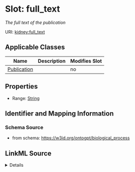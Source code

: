 

# Slot: full_text


_The full text of the publication_



URI: [kidney:full_text](http://w3id.org/ontogpt/kidney-templatefull_text)



<!-- no inheritance hierarchy -->





## Applicable Classes

| Name | Description | Modifies Slot |
| --- | --- | --- |
| [Publication](Publication.md) |  |  no  |







## Properties

* Range: [String](String.md)





## Identifier and Mapping Information







### Schema Source


* from schema: https://w3id.org/ontogpt/biological_process




## LinkML Source

<details>
```yaml
name: full_text
description: The full text of the publication
from_schema: https://w3id.org/ontogpt/biological_process
rank: 1000
alias: full_text
owner: Publication
domain_of:
- Publication
range: string

```
</details>